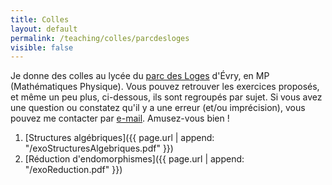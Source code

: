 ```yaml
---
title: Colles
layout: default
permalink: /teaching/colles/parcdesloges
visible: false
---
```


Je donne des colles au lycée du [parc des
Loges](http://www.lyc-parc-evry.ac-versailles.fr/) d'Évry, en MP (Mathématiques
Physique). Vous pouvez retrouver les exercices proposés, et même un peu plus,
ci-dessous, ils sont regroupés par sujet. Si vous avez une question ou
constatez qu'il y a une erreur (et/ou imprécision), vous pouvez me contacter par
[e-mail](mailto:{{site.email}}). Amusez-vous bien !

1. [Structures algébriques]({{ page.url | append:
   "/exoStructuresAlgebriques.pdf" }})
2. [Réduction d'endomorphismes]({{ page.url | append:
   "/exoReduction.pdf" }})
